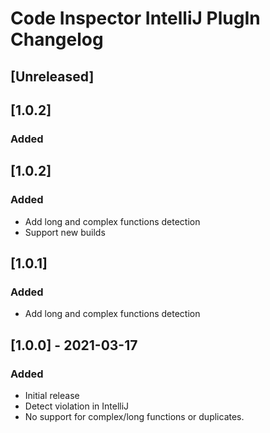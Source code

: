 <!-- Keep a Changelog guide -> https://keepachangelog.com -->

# Code Inspector IntelliJ PlugIn Changelog

## [Unreleased]
## [1.0.2]
### Added


## [1.0.2]

### Added

- Add long and complex functions detection
- Support new builds 


## [1.0.1]

### Added

- Add long and complex functions detection


## [1.0.0] - 2021-03-17

### Added

- Initial release
- Detect violation in IntelliJ
- No support for complex/long functions or duplicates.